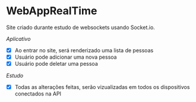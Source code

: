 # WebAppRealTime

Site criado durante estudo de websockets usando Socket.io.

*Aplicativo*
- [x] Ao entrar no site, será renderizado uma lista de pessoas
- [x] Usuário pode adicionar uma nova pessoa
- [x] Usuário pode deletar uma pessoa

*Estudo*
- [x] Todas as alterações feitas, serão vizualizadas em todos os dispositivos conectados na API
